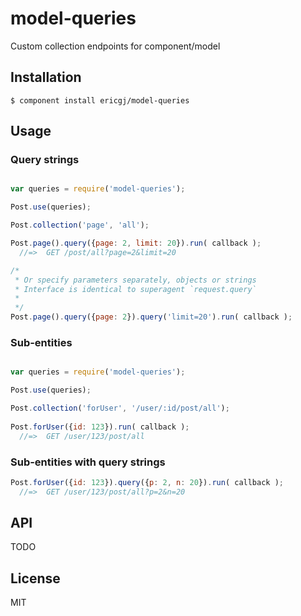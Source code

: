 
# model-queries

  Custom collection endpoints for component/model

## Installation

    $ component install ericgj/model-queries

## Usage

### Query strings

```javascript

var queries = require('model-queries');

Post.use(queries);

Post.collection('page', 'all');

Post.page().query({page: 2, limit: 20}).run( callback );
  //=>  GET /post/all?page=2&limit=20

/* 
 * Or specify parameters separately, objects or strings
 * Interface is identical to superagent `request.query`
 *
 */
Post.page().query({page: 2}).query('limit=20').run( callback );

```

### Sub-entities

```javascript

var queries = require('model-queries');

Post.use(queries);

Post.collection('forUser', '/user/:id/post/all');
  
Post.forUser({id: 123}).run( callback );
  //=>  GET /user/123/post/all

```

### Sub-entities with query strings

``` javascript
Post.forUser({id: 123}).query({p: 2, n: 20}).run( callback );
  //=>  GET /user/123/post/all?p=2&n=20

```

## API

TODO


## License

  MIT
